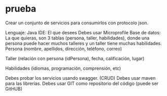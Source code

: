 # prueba
Crear un conjunto de servicios para consumirlos con protocolo json.

Lenguaje: Java
IDE: El que desees
Debes usar Microprofile
Base de datos: La que quieras, son 3 tablas (persona, taller, habilidades), donde una persona puede hacer muchos talleres y un taller tiene muchas habilidades.
        Persona (nombre, apellidos, dirección, teléfono, correo)

Taller (relación con persona (idPersona),  fecha, calificación, lugar)

Habilidades (idiomas, programación, comprensión, etc)

Debes probar los servicios usando swagger. (CRUD)
Debes usar maven para las librerias.
Debes usar GIT como repositorio del código (puede ser GitHUB)

